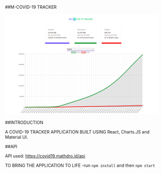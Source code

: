 ##M-COVID-19 TRACKER

![covid](./Screenshot.png)

##INTRODUCTION

A COVID-19 TRACKER APPLICATION BUILT USING
React, Charts.JS and Material UI.

##API

API used: https://covid19.mathdro.id/api

TO BRING THE APPLICATION TO LIFE
-run `npm install` and then `npm start`
